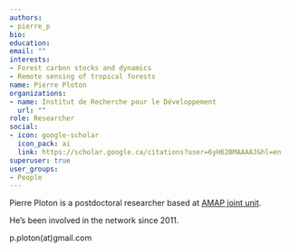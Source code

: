 ```yaml
---
authors:
- pierre_p
bio: 
education:
email: ""
interests:
- Forest carbon stocks and dynamics
- Remote sensing of tropical forests
name: Pierre Ploton
organizations:
- name: Institut de Recherche pour le Développement
  url: ""
role: Researcher
social:
- icon: google-scholar
  icon_pack: ai
  link: https://scholar.google.ca/citations?user=6yH62BMAAAAJ&hl=en
superuser: true
user_groups:
- People
---
```


Pierre Ploton is a postdoctoral researcher based at [AMAP joint unit](https://central-african-plot-network.netlify.app/authors/amap/).  

He’s been involved in the network since 2011.

p.ploton(at)gmail.com

